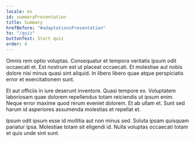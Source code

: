 ```yaml
---
locale: es
id: summaryPresentation
title: Summary
hrefBefore: "#adaptationsPresentation"
to: "/quiz"
buttonText: Start quiz
order: 4
---
```


Omnis rem optio voluptas. Consequatur et tempora veritatis ipsum odit occaecati
et. Est nostrum est ut placeat occaecati. Et molestiae aut nobis dolore nisi
minus quasi sint aliquid. In libero libero quae atque perspiciatis error et
exercitationem sunt.

Et aut officiis in iure deserunt inventore. Quasi tempore ex. Voluptatem
laboriosam quae dolorem repellendus totam reiciendis ut ipsum enim. Neque error
maxime quod rerum eveniet dolorem. Et ab ullam et. Sunt sed harum id asperiores
assumenda molestias et repellat et.

Ipsum odit ipsum esse id mollitia aut non minus sed. Soluta ipsam quisquam
pariatur ipsa. Molestiae totam sit eligendi id. Nulla voluptas occaecati totam
et quis unde sint sunt.

<roadmap style="text-align: center;" />
